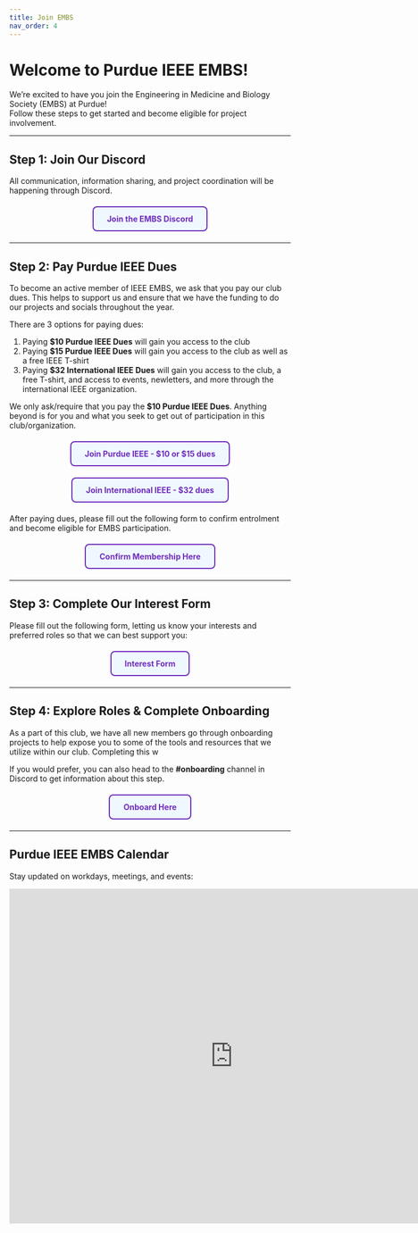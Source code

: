 ```yaml
---
title: Join EMBS
nav_order: 4
---
```


# Welcome to Purdue IEEE EMBS!

We’re excited to have you join the Engineering in Medicine and Biology Society (EMBS) at Purdue!  
Follow these steps to get started and become eligible for project involvement. 

---

## Step 1: Join Our Discord
All communication, information sharing, and project coordination will be happening through Discord.
<div style="text-align: center; margin: 20px 0;">
  <a href="https://discord.com/invite/ZCmHRBjNZN" 
     style="
       display: inline-block; 
       padding: 12px 24px; 
       border: 2px solid #6f2dbd; 
       border-radius: 8px; 
       background-color: #f0f8ff; 
       color: #6f2dbd; 
       text-decoration: none; 
       font-weight: bold;"
    onmouseover="this.style.backgroundColor='#975ddaff'; this.style.color='#ffffff';"
    onmouseout="this.style.backgroundColor='#f0f8ff'; this.style.color='#975ddaff';">
    Join the EMBS Discord
  </a>
</div>

---

## Step 2: Pay Purdue IEEE Dues
To become an active member of IEEE EMBS, we ask that you pay our club dues. This helps to support us and ensure that we have the funding to do our projects and socials throughout the year.

There are 3 options for paying dues:
1. Paying **$10 Purdue IEEE Dues** will gain you access to the club
2. Paying **$15 Purdue IEEE Dues** will gain you access to the club as well as a free IEEE T-shirt
3. Paying **$32 International IEEE Dues** will gain you access to the club, a free T-shirt, and access to events, newletters, and more through the international IEEE organization.

We only ask/require that you pay the **$10 Purdue IEEE Dues**. Anything beyond is for you and what you seek to get out of participation in this club/organization.

<div style="text-align: center; margin: 20px 0;">
  <a href="https://www.coolfaces.net/TooCOOLPUWL/vECItemCatalogOrganizationItems/OrganizationItemsGallery.aspx?Organization=PLXKbQr9PBQ%3d" 
     style="
       display: inline-block; 
       padding: 12px 24px; 
       border: 2px solid #6f2dbd; 
       border-radius: 8px; 
       background-color: #f0f8ff; 
       color: #6f2dbd; 
       text-decoration: none; 
       font-weight: bold;"
    onmouseover="this.style.backgroundColor='#975ddaff'; this.style.color='#ffffff';"
    onmouseout="this.style.backgroundColor='#f0f8ff'; this.style.color='#975ddaff';">
    Join Purdue IEEE - $10 or $15 dues
  </a>
</div>

<div style="text-align: center; margin: 20px 0;">
  <a href="https://www.ieee.org/membership/join" 
     style="
       display: inline-block; 
       padding: 12px 24px; 
       border: 2px solid #6f2dbd; 
       border-radius: 8px; 
       background-color: #f0f8ff; 
       color: #6f2dbd; 
       text-decoration: none; 
       font-weight: bold;"
    onmouseover="this.style.backgroundColor='#975ddaff'; this.style.color='#ffffff';"
    onmouseout="this.style.backgroundColor='#f0f8ff'; this.style.color='#975ddaff';">
    Join International IEEE - $32 dues
  </a>
</div>

After paying dues, please fill out the following form to confirm entrolment and become eligible for EMBS participation.
<div style="text-align: center; margin: 20px 0;">
  <a href="https://docs.google.com/forms/d/e/1FAIpQLSceW9YCz1pO48j0I46C1nYmX_h-HS0tZ_aXA3pfkk80nf7wQw/viewform?usp=preview" 
     style="
       display: inline-block; 
       padding: 12px 24px; 
       border: 2px solid #6f2dbd; 
       border-radius: 8px; 
       background-color: #f0f8ff; 
       color: #6f2dbd; 
       text-decoration: none; 
       font-weight: bold;"
    onmouseover="this.style.backgroundColor='#975ddaff'; this.style.color='#ffffff';"
    onmouseout="this.style.backgroundColor='#f0f8ff'; this.style.color='#975ddaff';">
    Confirm Membership Here
  </a>
</div>

---

## Step 3: Complete Our Interest Form
Please fill out the following form, letting us know your interests and preferred roles so that we can best support you:
<div style="text-align: center; margin: 20px 0;">
  <a href="https://docs.google.com/forms/d/e/1FAIpQLSc2OhhDeKIQYJDjvzVbwaHvb4KkiR383FDTFqtYZPdrBWFDrw/viewform?usp=header" 
     style="
       display: inline-block; 
       padding: 12px 24px; 
       border: 2px solid #6f2dbd; 
       border-radius: 8px; 
       background-color: #f0f8ff; 
       color: #6f2dbd; 
       text-decoration: none; 
       font-weight: bold;"
    onmouseover="this.style.backgroundColor='#975ddaff'; this.style.color='#ffffff';"
    onmouseout="this.style.backgroundColor='#f0f8ff'; this.style.color='#975ddaff';">
    Interest Form
  </a>
</div>

---

## Step 4: Explore Roles & Complete Onboarding
As a part of this club, we have all new members go through onboarding projects to help expose you to some of the tools and resources that we utilize within our club. Completing this w

If you would prefer, you can also head to the **#onboarding** channel in Discord to get information about this step.

<div style="text-align: center; margin: 20px 0;">
  <a href="https://purdue-university-ieee-embs.github.io/docs/Onboarding/index/" 
     style="
       display: inline-block; 
       padding: 12px 24px; 
       border: 2px solid #6f2dbd; 
       border-radius: 8px; 
       background-color: #f0f8ff; 
       color: #6f2dbd; 
       text-decoration: none; 
       font-weight: bold;"
    onmouseover="this.style.backgroundColor='#975ddaff'; this.style.color='#ffffff';"
    onmouseout="this.style.backgroundColor='#f0f8ff'; this.style.color='#975ddaff';">
    Onboard Here
  </a>
</div> 

---

## Purdue IEEE EMBS Calendar
Stay updated on workdays, meetings, and events:

<iframe src="https://calendar.google.com/calendar/embed?src=180c9db3d3733418bbc3a5c8aea0a7369f1295cf5f9b193d370384a0c5337115%40group.calendar.google.com&ctz=America%2FIndiana%2FIndianapolis"
style="border:0" width="800" height="600" frameborder="0" scrolling="no"></iframe>
